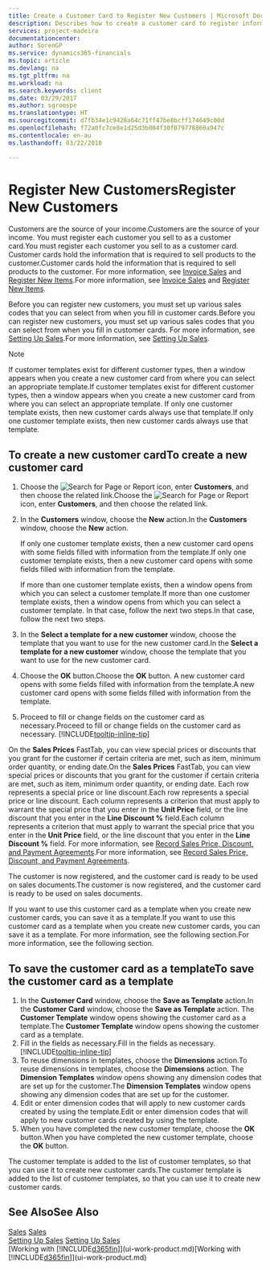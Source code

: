 ```yaml
---
title: Create a Customer Card to Register New Customers | Microsoft Docs
description: Describes how to create a customer card to register information about each new customer or client that you sell to.
services: project-madeira
documentationcenter: 
author: SorenGP
ms.service: dynamics365-financials
ms.topic: article
ms.devlang: na
ms.tgt_pltfrm: na
ms.workload: na
ms.search.keywords: client
ms.date: 03/29/2017
ms.author: sgroespe
ms.translationtype: HT
ms.sourcegitcommit: d7fb34e1c9428a64c71ff47be8bcff174649c00d
ms.openlocfilehash: f72a0fc7ce8e1d25d3b084f30f079778860a947c
ms.contentlocale: en-au
ms.lasthandoff: 03/22/2018

---
```

# <a name="register-new-customers"></a><span data-ttu-id="52269-103">Register New Customers</span><span class="sxs-lookup"><span data-stu-id="52269-103">Register New Customers</span></span>
<span data-ttu-id="52269-104">Customers are the source of your income.</span><span class="sxs-lookup"><span data-stu-id="52269-104">Customers are the source of your income.</span></span> <span data-ttu-id="52269-105">You must register each customer you sell to as a customer card.</span><span class="sxs-lookup"><span data-stu-id="52269-105">You must register each customer you sell to as a customer card.</span></span> <span data-ttu-id="52269-106">Customer cards hold the information that is required to sell products to the customer.</span><span class="sxs-lookup"><span data-stu-id="52269-106">Customer cards hold the information that is required to sell products to the customer.</span></span> <span data-ttu-id="52269-107">For more information, see [Invoice Sales](sales-how-invoice-sales.md) and [Register New Items](inventory-how-register-new-items.md).</span><span class="sxs-lookup"><span data-stu-id="52269-107">For more information, see [Invoice Sales](sales-how-invoice-sales.md) and [Register New Items](inventory-how-register-new-items.md).</span></span>  

<span data-ttu-id="52269-108">Before you can register new customers, you must set up various sales codes that you can select from when you fill in customer cards.</span><span class="sxs-lookup"><span data-stu-id="52269-108">Before you can register new customers, you must set up various sales codes that you can select from when you fill in customer cards.</span></span> <span data-ttu-id="52269-109">For more information, see [Setting Up Sales](sales-setup-sales.md).</span><span class="sxs-lookup"><span data-stu-id="52269-109">For more information, see [Setting Up Sales](sales-setup-sales.md).</span></span>

> [!NOTE]  
>   <span data-ttu-id="52269-110">If customer templates exist for different customer types, then a window appears when you create a new customer card from where you can select an appropriate template.</span><span class="sxs-lookup"><span data-stu-id="52269-110">If customer templates exist for different customer types, then a window appears when you create a new customer card from where you can select an appropriate template.</span></span> <span data-ttu-id="52269-111">If only one customer template exists, then new customer cards always use that template.</span><span class="sxs-lookup"><span data-stu-id="52269-111">If only one customer template exists, then new customer cards always use that template.</span></span>

## <a name="to-create-a-new-customer-card"></a><span data-ttu-id="52269-112">To create a new customer card</span><span class="sxs-lookup"><span data-stu-id="52269-112">To create a new customer card</span></span>
1. <span data-ttu-id="52269-113">Choose the ![Search for Page or Report](media/ui-search/search_small.png "Search for Page or Report icon") icon, enter **Customers**, and then choose the related link.</span><span class="sxs-lookup"><span data-stu-id="52269-113">Choose the ![Search for Page or Report](media/ui-search/search_small.png "Search for Page or Report icon") icon, enter **Customers**, and then choose the related link.</span></span>  
2. <span data-ttu-id="52269-114">In the **Customers** window, choose the **New** action.</span><span class="sxs-lookup"><span data-stu-id="52269-114">In the **Customers** window, choose the **New** action.</span></span>

    <span data-ttu-id="52269-115">If only one customer template exists, then a new customer card opens with some fields filled with information from the template.</span><span class="sxs-lookup"><span data-stu-id="52269-115">If only one customer template exists, then a new customer card opens with some fields filled with information from the template.</span></span>

    <span data-ttu-id="52269-116">If more than one customer template exists, then a window opens from which you can select a customer template.</span><span class="sxs-lookup"><span data-stu-id="52269-116">If more than one customer template exists, then a window opens from which you can select a customer template.</span></span> <span data-ttu-id="52269-117">In that case, follow the next two steps.</span><span class="sxs-lookup"><span data-stu-id="52269-117">In that case, follow the next two steps.</span></span>
3. <span data-ttu-id="52269-118">In the **Select a template for a new customer** window, choose the template that you want to use for the new customer card.</span><span class="sxs-lookup"><span data-stu-id="52269-118">In the **Select a template for a new customer** window, choose the template that you want to use for the new customer card.</span></span>
4. <span data-ttu-id="52269-119">Choose the **OK** button.</span><span class="sxs-lookup"><span data-stu-id="52269-119">Choose the **OK** button.</span></span> <span data-ttu-id="52269-120">A new customer card opens with some fields filled with information from the template.</span><span class="sxs-lookup"><span data-stu-id="52269-120">A new customer card opens with some fields filled with information from the template.</span></span>  
5. <span data-ttu-id="52269-121">Proceed to fill or change fields on the customer card as necessary.</span><span class="sxs-lookup"><span data-stu-id="52269-121">Proceed to fill or change fields on the customer card as necessary.</span></span> [!INCLUDE[tooltip-inline-tip](includes/tooltip-inline-tip_md.md)]

<span data-ttu-id="52269-122">On the **Sales Prices** FastTab, you can view special prices or discounts that you grant for the customer if certain criteria are met, such as item, minimum order quantity, or ending date.</span><span class="sxs-lookup"><span data-stu-id="52269-122">On the **Sales Prices** FastTab, you can view special prices or discounts that you grant for the customer if certain criteria are met, such as item, minimum order quantity, or ending date.</span></span> <span data-ttu-id="52269-123">Each row represents a special price or line discount.</span><span class="sxs-lookup"><span data-stu-id="52269-123">Each row represents a special price or line discount.</span></span> <span data-ttu-id="52269-124">Each column represents a criterion that must apply to warrant the special price that you enter in the **Unit Price** field, or the line discount that you enter in the **Line Discount %** field.</span><span class="sxs-lookup"><span data-stu-id="52269-124">Each column represents a criterion that must apply to warrant the special price that you enter in the **Unit Price** field, or the line discount that you enter in the **Line Discount %** field.</span></span> <span data-ttu-id="52269-125">For more information, see [Record Sales Price, Discount, and Payment Agreements](sales-how-record-sales-price-discount-payment-agreements.md).</span><span class="sxs-lookup"><span data-stu-id="52269-125">For more information, see [Record Sales Price, Discount, and Payment Agreements](sales-how-record-sales-price-discount-payment-agreements.md).</span></span>

<span data-ttu-id="52269-126">The customer is now registered, and the customer card is ready to be used on sales documents.</span><span class="sxs-lookup"><span data-stu-id="52269-126">The customer is now registered, and the customer card is ready to be used on sales documents.</span></span>

<span data-ttu-id="52269-127">If you want to use this customer card as a template when you create new customer cards, you can save it as a template.</span><span class="sxs-lookup"><span data-stu-id="52269-127">If you want to use this customer card as a template when you create new customer cards, you can save it as a template.</span></span> <span data-ttu-id="52269-128">For more information, see the following section.</span><span class="sxs-lookup"><span data-stu-id="52269-128">For more information, see the following section.</span></span>

## <a name="to-save-the-customer-card-as-a-template"></a><span data-ttu-id="52269-129">To save the customer card as a template</span><span class="sxs-lookup"><span data-stu-id="52269-129">To save the customer card as a template</span></span>
1. <span data-ttu-id="52269-130">In the **Customer Card** window, choose the **Save as Template** action.</span><span class="sxs-lookup"><span data-stu-id="52269-130">In the **Customer Card** window, choose the **Save as Template** action.</span></span> <span data-ttu-id="52269-131">The **Customer Template** window opens showing the customer card as a template.</span><span class="sxs-lookup"><span data-stu-id="52269-131">The **Customer Template** window opens showing the customer card as a template.</span></span>
2. <span data-ttu-id="52269-132">Fill in the fields as necessary.</span><span class="sxs-lookup"><span data-stu-id="52269-132">Fill in the fields as necessary.</span></span> [!INCLUDE[tooltip-inline-tip](includes/tooltip-inline-tip_md.md)]
3. <span data-ttu-id="52269-133">To reuse dimensions in templates, choose the **Dimensions** action.</span><span class="sxs-lookup"><span data-stu-id="52269-133">To reuse dimensions in templates, choose the **Dimensions** action.</span></span> <span data-ttu-id="52269-134">The **Dimension Templates** window opens showing any dimension codes that are set up for the customer.</span><span class="sxs-lookup"><span data-stu-id="52269-134">The **Dimension Templates** window opens showing any dimension codes that are set up for the customer.</span></span>
4. <span data-ttu-id="52269-135">Edit or enter dimension codes that will apply to new customer cards created by using the template.</span><span class="sxs-lookup"><span data-stu-id="52269-135">Edit or enter dimension codes that will apply to new customer cards created by using the template.</span></span>  
5. <span data-ttu-id="52269-136">When you have completed the new customer template, choose the **OK** button.</span><span class="sxs-lookup"><span data-stu-id="52269-136">When you have completed the new customer template, choose the **OK** button.</span></span>

<span data-ttu-id="52269-137">The customer template is added to the list of customer templates, so that you can use it to create new customer cards.</span><span class="sxs-lookup"><span data-stu-id="52269-137">The customer template is added to the list of customer templates, so that you can use it to create new customer cards.</span></span>

## <a name="see-also"></a><span data-ttu-id="52269-138">See Also</span><span class="sxs-lookup"><span data-stu-id="52269-138">See Also</span></span>
<span data-ttu-id="52269-139">[Sales](sales-manage-sales.md)  </span><span class="sxs-lookup"><span data-stu-id="52269-139">[Sales](sales-manage-sales.md)  </span></span>  
<span data-ttu-id="52269-140">[Setting Up Sales](sales-setup-sales.md)  </span><span class="sxs-lookup"><span data-stu-id="52269-140">[Setting Up Sales](sales-setup-sales.md)  </span></span>  
<span data-ttu-id="52269-141">[Working with [!INCLUDE[d365fin](includes/d365fin_md.md)]](ui-work-product.md)</span><span class="sxs-lookup"><span data-stu-id="52269-141">[Working with [!INCLUDE[d365fin](includes/d365fin_md.md)]](ui-work-product.md)</span></span>

